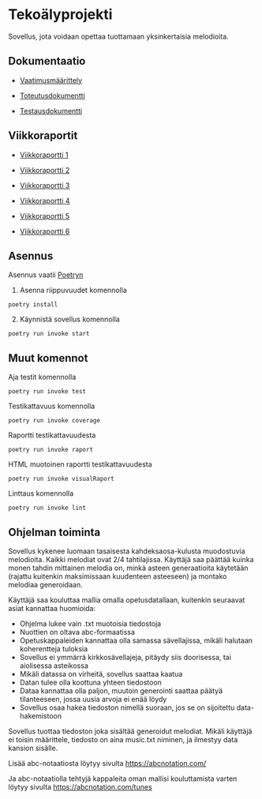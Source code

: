 # Tekoälyprojekti

Sovellus, jota voidaan opettaa tuottamaan yksinkertaisia melodioita.

## Dokumentaatio

- [Vaatimusmäärittely](https://github.com/codePercidae/algo_projekti/blob/main/documentation/requirement_spesification.md)

- [Toteutusdokumentti](https://github.com/codePercidae/algo_projekti/blob/main/documentation/completition_documentation.md)

- [Testausdokumentti](https://github.com/codePercidae/algo_projekti/blob/main/documentation/test_documentation.md)

## Viikkoraportit

- [Viikkoraportti 1](https://github.com/codePercidae/algo_projekti/blob/main/documentation/Viikkoraportti_1.md)

- [Viikkoraportti 2](https://github.com/codePercidae/algo_projekti/blob/main/documentation/Viikkoraportti_2.md)

- [Viikkoraportti 3](https://github.com/codePercidae/algo_projekti/blob/main/documentation/Viikkoraportti_3.md)

- [Viikkoraportti 4](https://github.com/codePercidae/algo_projekti/blob/main/documentation/Viikkoraportti_4.md)

- [Viikkoraportti 5](https://github.com/codePercidae/algo_projekti/blob/main/documentation/Viikkoraportti_5.md)

- [Viikkoraportti 6](https://github.com/codePercidae/algo_projekti/blob/main/documentation/Viikkoraportti_6.md)

## Asennus

Asennus vaatii [Poetryn](https://python-poetry.org/)

1. Asenna riippuvuudet komennolla
```
poetry install
```

2. Käynnistä sovellus komennolla
```
poetry run invoke start
```

## Muut komennot

Aja testit komennolla
```
poetry run invoke test
```

Testikattavuus komennolla
```
poetry run invoke coverage
```

Raportti testikattavuudesta
```
poetry run invoke raport
```

HTML muotoinen raportti testikattavuudesta
```
poetry run invoke visualRaport
```

Linttaus komennolla
```
poetry run invoke lint
```

## Ohjelman toiminta
Sovellus kykenee luomaan tasaisesta kahdeksaosa-kulusta muodostuvia
melodioita. Kaikki melodiat ovat 2/4 tahtilajissa. Käyttäjä saa
päättää kuinka monen tahdin mittainen melodia on, minkä
asteen generaatioita käytetään (rajattu kuitenkin maksimissaan kuudenteen
asteeseen) ja montako melodiaa generoidaan.

Käyttäjä saa kouluttaa mallia omalla opetusdatallaan, kuitenkin seuraavat asiat kannattaa
huomioida:
- Ohjelma lukee vain .txt muotoisia tiedostoja
- Nuottien on oltava abc-formaatissa
- Opetuskappaleiden kannattaa olla samassa sävellajissa, mikäli halutaan koherentteja tuloksia
- Sovellus ei ymmärrä kirkkosävellajeja, pitäydy siis doorisessa, tai aiolisessa asteikossa
- Mikäli datassa on virheitä, sovellus saattaa kaatua
- Datan tulee olla koottuna yhteen tiedostoon
- Dataa kannattaa olla paljon, muutoin generointi saattaa päätyä tilanteeseen, jossa uusia arvoja ei enää löydy
- Sovellus osaa hakea tiedoston nimellä suoraan, jos se on sijoitettu data-hakemistoon

Sovellus tuottaa tiedoston joka sisältää generoidut melodiat. Mikäli käyttäjä ei toisin määrittele,
tiedosto on aina music.txt niminen, ja ilmestyy data kansion sisälle.

Lisää abc-notaatiosta löytyy sivulta https://abcnotation.com/

Ja abc-notaatiolla tehtyjä kappaleita oman mallisi kouluttamista varten löytyy sivulta https://abcnotation.com/tunes